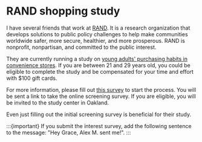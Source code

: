# RAND shopping study

I have several friends that work at [RAND](https://www.rand.org/).
It is a research organization that develops solutions to public policy challenges to help make communities worldwide safer, more secure, healthier, and more prosperous.
RAND is nonprofit, nonpartisan, and committed to the public interest.

They are currently running a study on [young adults' purchasing habits in convenience stores](https://www.rand.org/well-being/community-health-and-environmental-policy/projects/convenience-store-project/participate/store-study-adult.html).
If you are between 21 and 29 years old, you could be eligible to complete the study and be compensated for your time and effort with $100 gift cards.

For more information, please fill out [this survey](https://www.rand.org/well-being/community-health-and-environmental-policy/projects/convenience-store-project/participate/store-study-adult.html) to start the process.
You will be sent a link to take the online screening survey.
If you are eligible, you will be invited to the study center in Oakland.

Even just filling out the initial screening survey is beneficial for their study.

:::{important}
If you submit the interest survey, add the following sentence to the message: "Hey Grace, Alex M. sent me!".
:::
